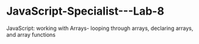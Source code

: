 # JavaScript-Specialist---Lab-8
JavaScript: working with Arrays- looping through arrays, declaring arrays, and array functions
